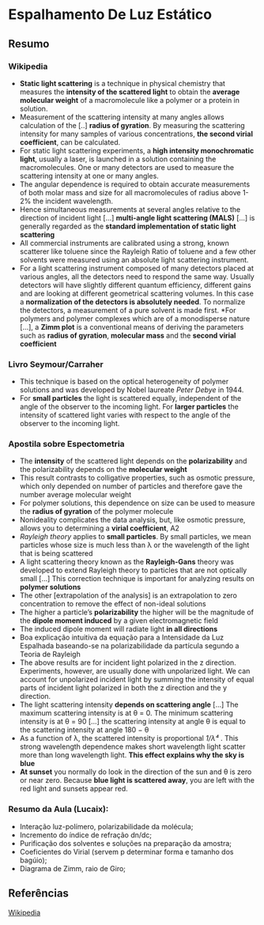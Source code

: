 # Espalhamento De Luz Estático

## Resumo
### Wikipedia

* **Static light scattering** is a technique in physical chemistry that measures the **intensity of the scattered light** to obtain the **average molecular weight** of a macromolecule like a polymer or a protein in solution. 
* Measurement of the scattering intensity at many angles allows calculation of the [..] **radius of gyration**. By measuring the scattering intensity for many samples of various concentrations, **the second virial coefficient**, can be calculated.
*  For static light scattering experiments, a **high intensity monochromatic light**, usually a laser, is launched in a solution containing the macromolecules. One or many detectors are used to measure the scattering intensity at one or many angles. 
* The angular dependence is required to obtain accurate measurements of both molar mass and size for all macromolecules of radius above 1-2% the incident wavelength. 
* Hence simultaneous measurements at several angles relative to the direction of incident light [...] **multi-angle light scattering (MALS)** [...] is generally regarded as the **standard implementation of static light scattering**
* All commercial instruments are calibrated using a strong, known scatterer like toluene since the Rayleigh Ratio of toluene and a few other solvents were measured using an absolute light scattering instrument.
* For a light scattering instrument composed of many detectors placed at various angles, all the detectors need to respond the same way. Usually detectors will have slightly different quantum efficiency, different gains and are looking at different geometrical scattering volumes. In this case a **normalization of the detectors is absolutely needed**. To normalize the detectors, a measurement of a pure solvent is made first.
*For polymers and polymer complexes which are of a monodisperse nature [...], a **Zimm plot** is a conventional means of deriving the parameters such as **radius of gyration**, **molecular mass** and the **second virial coefficient**

### Livro Seymour/Carraher
* This technique is based on the optical heterogeneity of polymer solutions and was developed by Nobel laureate *Peter Debye* in 1944.
* For **small particles** the light is scattered equally, independent of the angle of the observer to the incoming light. For **larger particles** the intensity of scattered light varies with respect to the angle of the observer to the incoming light.

### Apostila sobre Espectometria
* The **intensity** of the scattered light depends on the **polarizability** and the polarizability depends on the **molecular weight**
* This result contrasts to colligative properties, such as osmotic pressure, which only depended on number of particles and therefore gave the number average molecular weight
* For polymer solutions, this dependence on size can be used to measure the **radius of gyration** of the polymer molecule
* Nonideality complicates the data analysis, but, like osmotic pressure, allows you to determining a **virial coefficient**, A2
* *Rayleigh theory* applies to **small particles**. By small particles, we mean particles whose size is much less than λ or the wavelength of the light that is being scattered
* A light scattering theory known as the **Rayleigh-Gans** theory was developed to extend Rayleigh theory to particles that are not optically small [...] This correction technique is important for analyzing results on **polymer solutions**
* The other [extrapolation of the analysis] is an extrapolation to zero concentration to remove the effect of non-ideal solutions
* The higher a particle’s **polarizability** the higher will be the magnitude of the **dipole moment induced** by a given electromagnetic field
* The induced dipole moment will radiate light **in all directions**
* Boa explicação intuitiva da equação para a Intensidade da Luz Espalhada baseando-se na polarizabilidade da partícula segundo a Teoria de Rayleigh
* The above results are for incident light polarized in the z direction. Experiments, however, are usually done with unpolarized light. We can account for unpolarized incident light by summing the intensity of equal parts of incident light polarized in both the z direction and the y direction.
* The light scattering intensity **depends on scattering angle** [...] The maximum scattering intensity is at θ = 0. The minimum scattering intensity is at θ = 90 [...] the scattering intensity at angle θ is equal to the scattering intensity at angle 180 − θ
* As a function of λ, the scattered intensity is proportional *1/λ⁴* . This strong wavelength dependence makes short wavelength light scatter more than long wavelength light. **This effect explains why the sky is blue**
* **At sunset** you normally do look in the direction of the sun and θ is zero or near zero. Because **blue light is scattered away**, you are left with the red light and sunsets appear red.


### Resumo da Aula (Lucaix):
* Interação luz-polímero, polarizabilidade da molécula;
* Incremento do índice de refração dn/dc;
* Purificação dos solventes e soluções na preparação da amostra;
* Coeficientes do Virial (servem p determinar forma e tamanho dos bagúio);
* Diagrama de Zimm, raio de Giro;

## Referências
[Wikipedia](https://en.wikipedia.org/wiki/Static_light_scattering)

